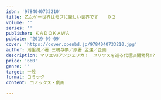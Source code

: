 ```yaml
---
isbn: '9784040733210'
title: 乙女ゲー世界はモブに厳しい世界です　　０２
volume: ''
series: ''
publisher: ＫＡＤＯＫＡＷＡ
pubdate: '2019-09-09'
cover: 'https://cover.openbd.jp/9784040733210.jpg'
author: 潮里潤／著 三嶋与夢／原著 孟達／企画
description: マリエvsアンジェリカ！　ユリウスを巡る代理決闘勃発!?
price: '660'
genre: ''
target: 一般
format: コミック
content: コミックス・劇画

---
```

